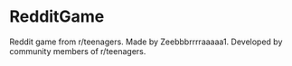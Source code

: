 # RedditGame
Reddit game from r/teenagers. Made by Zeebbbrrrraaaaa1. Developed by community members of r/teenagers.
